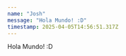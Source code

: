 ```yaml
---
name: "Josh"
message: "Hola Mundo! :D"
timestamp: 2025-04-05T14:56:51.317Z
---
```

Hola Mundo! :D
    